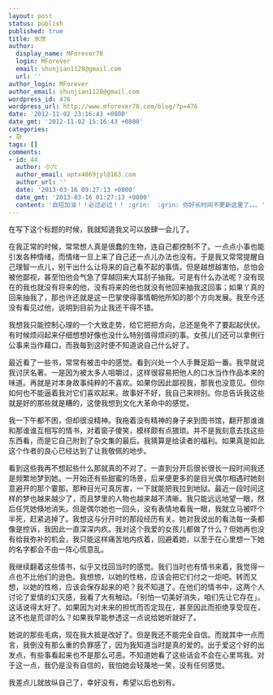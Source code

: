 ```yaml
---
layout: post
status: publish
published: true
title: 水世
author:
  display_name: MForever78
  login: MForever
  email: shunjian1128@gmail.com
  url: ''
author_login: MForever
author_email: shunjian1128@gmail.com
wordpress_id: 476
wordpress_url: http://www.mforever78.com/blog/?p=476
date: '2012-11-02 23:16:43 +0800'
date_gmt: '2012-11-02 15:16:43 +0800'
categories:
- 杂
tags: []
comments:
- id: 44
  author: 小六
  author_email: aptx4869jyl@163.com
  author_url: ''
  date: '2013-03-16 09:27:13 +0800'
  date_gmt: '2013-03-16 01:27:13 +0800'
  content: '自招加油！！必过必过！！ :grin:  :grin: 你好长时间不更新这里了。。。'
---
```


<p>在写下这个标题的时候，我就知道我又可以放肆一会儿了。</p>
<p>在我正常的时候，常常想人真是很蠢的生物，连自己都控制不了。一点点小事也能引发各种情绪，而情绪一旦上来了自己还一点儿办法也没有。于是我又常常提醒自己理智一点儿，别干出什么让将来的自己看不起的事情。但是越想越害怕，总怕会被他鄙视，甚至怕他会气急了穿越回来大耳刮子抽我。可是有什么办法呢？没有现在的我也就没有将来的他，没有将来的他也就没有他回来抽我这回事；如果丫真的回来抽我了，那也许还就是这一巴掌使得事情朝他所知的那个方向发展。我至今还没有看见过他，说明到目前为止我还干得不错。</p>
<p>我想我只能控制心理的一个大致走势，给它把把方向，总还是免不了要起起伏伏。有时候烦闷起来仔细想想好像也没什么特别值得烦闷的事。女孩儿们还可以拿例行公事来当作藉口，而我每到这时便不知道说自己什么好了。</p>
<p>最近看了一些书，常常有被击中的感觉。看到兴处一个人手舞足蹈一番。我早就说我讨厌名著。一是因为被太多人咀嚼过，这样很容易把他人的口水当作作品本来的味道。再就是对本身故事纯粹的不喜欢。如果你因此鄙视我，那我也没意见。但你如何也不能逼着我对它们喜欢起来。故事好不好，我自己来辨别。你总告诉我这些就是好的那些就是糟的，这使我想到文化大革命中的感觉。</p>
<p>我一下午都不困，但却很没精神。我拖着没有精神的身子来到图书馆，翻开那谁谁和那谁谁互相写的情书，对着窗子傻笑，模样颇有点猥琐。并不是我刻意去找这些东西看，而是它自己附到了杂文集的最后。我猜算是给读者的福利。如果真是如此这个作者的良心已经达到了让我敬佩的地步。</p>
<p>看到这些我再不想起些什么那就真的不对了。一直到分开后很长很长一段时间我还是频繁地梦到她。一开始还有些甜蜜的场景，后来便更多的是目光偶尔相遇时她刻意避开的那个霎那。那种目光可真厉害，一下就能把我拉到地狱。最近一段时间这样的梦也越来越少了，而且梦里的人物也越来越不清晰。我只能远远地望一眼，然后任凭她倏地消失。但是偶尔她也一回头，没有表情地看我一眼，我就立马被吓个半死，赶紧逃掉了。我想这与分开时的那段经历有关。她对我说出的看法每一条都像是控诉，我因此一直深深内疚。我对这个我爱的女孩儿都做了什么？但她再也没有给我弥补的机会，我只能这样痛苦地内疚着，回避着她，以至于在心里想一下她的名字都会不由一阵心慌意乱。</p>
<p>我继续翻着这些情书，似乎又找回当时的感觉。我们当时也有情书来着，我觉得一点也不比他们的逊色。我想想，以她的性格，应该会把它们付之一炬吧。转而又想，以她的性格，应该会保存起来的吧？我不知道了。在他们的情书中，这两个人讨论了爱情的幻灭感，我看了大有触动。「别怕一切美好消失，咱们先让它存在」。这话说得太好了。如果因为对未来的担忧而否定现在，甚至因此而拒绝享受现在，这不也是荒谬的么？如果我早能参透这一点说给她听就好了。</p>
<p>她说的那些毛病，现在我大抵是改好了。但是我还不能完全自信。而就其中一点而言，我倒没有那么重的负罪感了，因为我知道当时是真的爱的。出于爱这个好的出发点，有些事看起来也不是那么可恶。不知道她看了这些话会不会在心里骂我。对于这一点，我仍是没有自信的，我怕她会轻蔑地一笑，没有任何感觉。</p>
<p>我差点儿就放纵自己了，幸好没有，希望以后也别有。</p>

